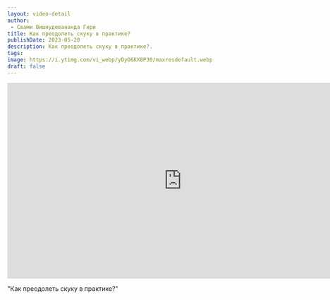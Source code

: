 ```yaml
---
layout: video-detail
author:
 - Свами Вишнудевананда Гири
title: Как преодолеть скуку в практике?
publishDate: 2023-05-20
description: Как преодолеть скуку в практике?. 
tags: 
image: https://i.ytimg.com/vi_webp/yDyO6KX0P30/maxresdefault.webp
draft: false
---
```


<iframe width="790" height="444" src="https://www.youtube.com/embed/yDyO6KX0P30" frameborder="0" allowfullscreen=""></iframe> 

  "Как преодолеть скуку в практике?"

  

 